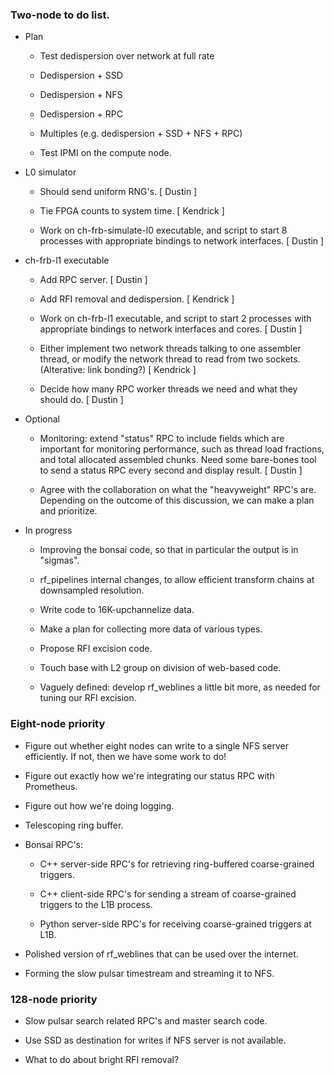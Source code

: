 ### Two-node to do list.

  - Plan 

     - Test dedispersion over network at full rate

     - Dedispersion + SSD

     - Dedispersion + NFS

     - Dedispersion + RPC

     - Multiples (e.g. dedispersion + SSD + NFS + RPC)

     - Test IPMI on the compute node.

  - L0 simulator

     - Should send uniform RNG's.  [ Dustin ]

     - Tie FPGA counts to system time.  [ Kendrick ]
     
     - Work on ch-frb-simulate-l0 executable, and script to start 8 processes
       with appropriate bindings to network interfaces.  [ Dustin ]

  - ch-frb-l1 executable

     - Add RPC server.  [ Dustin ]
     
     - Add RFI removal and dedispersion. [ Kendrick ]

     - Work on ch-frb-l1 executable, and script to start 2 processes
       with appropriate bindings to network interfaces and cores.  [ Dustin ]

     - Either implement two network threads talking to one assembler thread,
       or modify the network thread to read from two sockets.
       (Alterative: link bonding?)  [ Kendrick ]

     - Decide how many RPC worker threads we need and what they should do.  [ Dustin ]

  - Optional

     - Monitoring: extend "status" RPC to include fields which are important for
       monitoring performance, such as thread load fractions, and total allocated
       assembled chunks.  Need some bare-bones tool to send a status RPC every
       second and display result.  [ Dustin ]

     - Agree with the collaboration on what the "heavyweight" RPC's are.
       Depending on the outcome of this discussion, we can make a plan and prioritize.

- In progress

  - Improving the bonsai code, so that in particular the output is in "sigmas".

  - rf_pipelines internal changes, to allow efficient transform chains at downsampled resolution.

  - Write code to 16K-upchannelize data.

  - Make a plan for collecting more data of various types.

  - Propose RFI excision code.
    
  - Touch base with L2 group on division of web-based code.

  - Vaguely defined: develop rf_weblines a little bit more, as needed
    for tuning our RFI excision.

### Eight-node priority

  - Figure out whether eight nodes can write to a single NFS server efficiently.
    If not, then we have some work to do!

  - Figure out exactly how we're integrating our status RPC with Prometheus.

  - Figure out how we're doing logging.

  - Telescoping ring buffer.

  - Bonsai RPC's:

      - C++ server-side RPC's for retrieving ring-buffered coarse-grained triggers.

      - C++ client-side RPC's for sending a stream of coarse-grained triggers to the L1B process.

      - Python server-side RPC's for receiving coarse-grained triggers at L1B.
  
  - Polished version of rf_weblines that can be used over the internet.

  - Forming the slow pulsar timestream and streaming it to NFS.

### 128-node priority

  - Slow pulsar search related RPC's and master search code.

  - Use SSD as destination for writes if NFS server is not available.

  - What to do about bright RFI removal?
